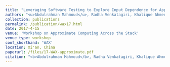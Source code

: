 ```yaml
---
title: "Leveraging Software Testing to Explore Input Dependence for Approximate Computing"
authors: "<u>Abdulrahman Mahmoud</u>, Radha Venkatagiri, Khalique Ahmed, Sarita Adve, Darko Marinov, and Sasa Misailovic"
collection: publications
permalink: /publication/wax17.html
date: 2017-4-15
venue: 'Workshop on Approximate Computing Across the Stack' 
venue_type: workshop 
conf_shorthand: 'WAX'
location: Xi'an, China
paperurl: /files/17-WAX-approximate.pdf
citation: "<b>Abdulrahman Mahmoud</b>, Radha Venkatagiri, Khalique Ahmed, Sarita Adve, Darko Marinov, and Sasa Misailovic. 2017. &quot;Leveraging Software Testing to Explore Input Dependence for Approximate Computing,&quot; <i>2017 Workshop on Approximate Computing Across the Stack (WAX)</i>, Xi'an 2017."
---
```

